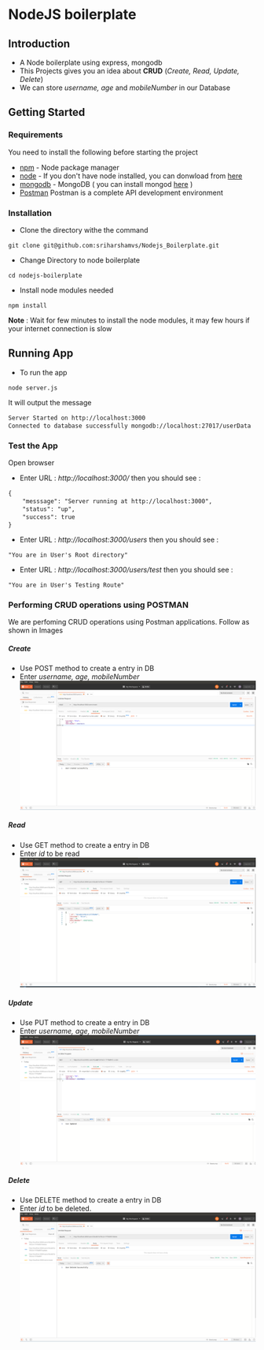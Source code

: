 # NodeJS boilerplate

## Introduction 
* A Node boilerplate using express, mongodb
* This Projects gives you an idea about __CRUD__ (*Create, Read, Update, Delete*)
* We can store *username, age* and *mobileNumber* in our Database

## Getting Started

### Requirements 
You need to install the following before starting the project
* [npm](https://www.npmjs.com/) - Node package manager
* [node](https://nodejs.org/en/) - If you don't have node installed, you can donwload from [here](https://nodejs.org/en/)
* [mongodb](https://www.mongodb.com/) - MongoDB ( you can install mongod [here](https://docs.mongodb.com/manual/installation/) )
* [Postman](https://www.getpostman.com/downloads/) Postman is a complete API development environment

### Installation
* Clone the directory withe the command
```
git clone git@github.com:sriharshamvs/Nodejs_Boilerplate.git
```
* Change Directory to node boilerplate
```
cd nodejs-boilerplate
```

* Install node modules needed
```
npm install
```
**Note** : Wait for few minutes to install the node modules, it may few hours if your internet connection is slow 

## Running App
* To run the app 
```
node server.js
```
It will output the message 
```
Server Started on http://localhost:3000
Connected to database successfully mongodb://localhost:27017/userData
```
### Test the App
Open browser 
* Enter URL : *http://localhost:3000/*  then you should see :
```
{
    "messsage": "Server running at http://localhost:3000",
    "status": "up",
    "success": true
}
```
* Enter URL : *http://localhost:3000/users*  then you should see :
```
"You are in User's Root directory"
```
* Enter URL : *http://localhost:3000/users/test*  then you should see :
```
"You are in User's Testing Route"
```

### Performing CRUD operations using POSTMAN
We are perfoming CRUD operations using Postman applications. Follow as shown in Images
##### Create 
* Use POST method to create a entry in DB 
* Enter *username, age, mobileNumber*
![Create](blob/images/Create.png)

##### Read 
* Use GET method to create a entry in DB 
* Enter *id* to be read
![Read](blob/images/Read.png)

##### Update 
* Use PUT method to create a entry in DB 
* Enter *username, age, mobileNumber*
![Update](blob/images/Update.png)

##### Delete 
* Use DELETE method to create a entry in DB 
* Enter *id* to be deleted.
![Delete](blob/images/Delete.png)
